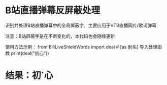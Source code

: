 # B站直播弹幕反屏蔽处理

识别并处理B站直播弹幕中的全局屏蔽字，主要应用于VTB直播同传/歌词弹幕

注意：B站屏蔽字是在不断变化的，本代码也会随缘更新

使用方法示例：
from BiliLiveShieldWords import deal # [as 别名] 导入处理函数
print(deal("初心"))
# 结果：初`心
